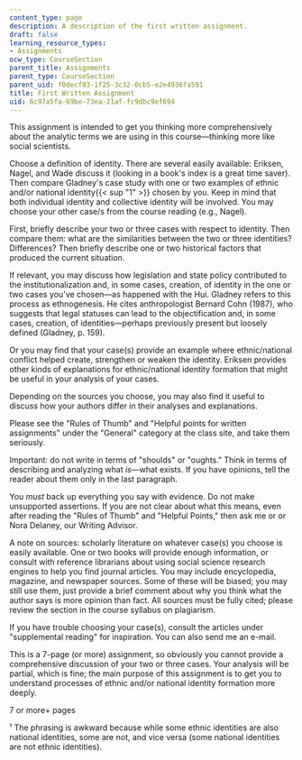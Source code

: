```yaml
---
content_type: page
description: A description of the first written assignment.
draft: false
learning_resource_types:
- Assignments
ocw_type: CourseSection
parent_title: Assignments
parent_type: CourseSection
parent_uid: f0decf83-1f25-3c32-0cb5-e2e4936fa591
title: First Written Assignment
uid: 6c97a5fa-69be-73ea-21af-fc9dbc9ef694
---
```

This assignment is intended to get you thinking more comprehensively about the analytic terms we are using in this course—thinking more like social scientists.

Choose a definition of identity. There are several easily available: Eriksen, Nagel, and Wade discuss it (looking in a book's index is a great time saver). Then compare Gladney's case study with one or two examples of ethnic and/or national identity{{< sup "1" >}} chosen by you. Keep in mind that both individual identity and collective identity will be involved. You may choose your other case/s from the course reading (e.g., Nagel).

First, briefly describe your two or three cases with respect to identity. Then compare them: what are the similarities between the two or three identities? Differences? Then briefly describe one or two historical factors that produced the current situation.

If relevant, you may discuss how legislation and state policy contributed to the institutionalization and, in some cases, creation, of identity in the one or two cases you've chosen—as happened with the Hui. Gladney refers to this process as ethnogenesis. He cites anthropologist Bernard Cohn (1987), who suggests that legal statuses can lead to the objectification and, in some cases, creation, of identities—perhaps previously present but loosely defined (Gladney, p. 159).

Or you may find that your case(s) provide an example where ethnic/national conflict helped create, strengthen or weaken the identity. Eriksen provides other kinds of explanations for ethnic/national identity formation that might be useful in your analysis of your cases.

Depending on the sources you choose, you may also find it useful to discuss how your authors differ in their analyses and explanations.

Please see the "Rules of Thumb" and "Helpful points for written assignments" under the "General" category at the class site, and take them seriously.

Important: do not write in terms of "shoulds" or "oughts." Think in terms of describing and analyzing what *is*—what exists. If you have opinions, tell the reader about them only in the last paragraph.

You *must* back up everything you say with evidence. Do not make unsupported assertions. If you are not clear about what this means, even after reading the "Rules of Thumb" and "Helpful Points," then ask me or or Nora Delaney, our Writing Advisor.

A note on sources: scholarly literature on whatever case(s) you choose is easily available. One or two books will provide enough information, or consult with reference librarians about using social science research engines to help you find journal articles. You may include encyclopedia, magazine, and newspaper sources. Some of these will be biased; you may still use them, just provide a brief comment about why you think what the author says is more opinion than fact. All sources must be fully cited; please review the section in the course syllabus on plagiarism.

If you have trouble choosing your case(s), consult the articles under "supplemental reading" for inspiration. You can also send me an e-mail.

This is a 7-page (or more) assignment, so obviously you cannot provide a comprehensive discussion of your two or three cases. Your analysis will be partial, which is fine; the main purpose of this assignment is to get you to understand processes of ethnic and/or national identity formation more deeply.

7 or more+ pages

¹ The phrasing is awkward because while some ethnic identities are also national identities, some are not, and vice versa (some national identities are not ethnic identities).